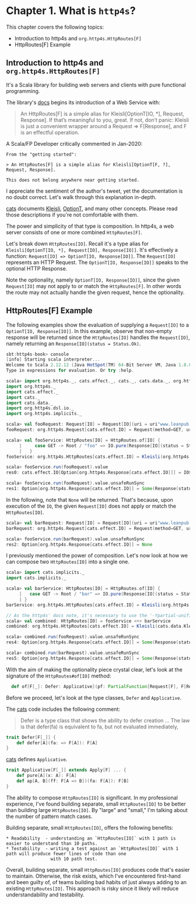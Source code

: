 # Chapter 1. What is `http4s`?

This chapter covers the following topics:
 * Introduction to http4s and `org.http4s.HttpRoutes[F]`
 * HttpRoutes[F] Example

## Introduction to http4s and `org.http4s.HttpRoutes[F]`

It's a Scala library for building web servers and clients with pure functional programming.

The library's [docs](https://http4s.org/v0.21/service/) begins its introduction of a Web Service with:

> An HttpRoutes[F] is a simple alias for Kleisli[OptionT[IO, *], Request, Response]. If that’s meaningful to you,
> great. If not, don’t panic: Kleisli is just a convenient wrapper around a Request => F[Response], and F is an
> effectful operation.

A Scala/FP Developer critically commented in Jan-2020:

```
From the "getting started":

> An HttpRoutes[F] is a simple alias for Kleisli[OptionT[F, ?], Request, Response].

This does not belong anywhere near getting started.
```

I appreciate the sentiment of the author's tweet, yet the documentation is no doubt correct. Let's walk through this
explanation in-depth.

[cats](https://github.com/typelevel/cats) documents [Kleisli](https://typelevel.org/cats/datatypes/kleisli.html), [OptionT](https://typelevel.org/cats/datatypes/optiont.html),
and many other concepts. Please read those descriptions if you're not comfortable with them.

The power and simplicity of that type is composition. In http4s, a web server consists of one or more combined `HttpRoutes[F]`.

Let's break down `HttpRoutes[IO]`. Recall it's a type alias for `Kleisli[OptionT[IO, *], Request[IO], Response[IO]]`. It's effectively
a function: `Request[IO] => OptionT[IO, Response[IO]]`. The `Request[IO]` represents an HTTP Request. The `OptionT[IO, Response[IO]]`
speaks to the optional HTTP Response.

Note the optionality, namely `OptionT[IO, Response[IO]]`, since the given `Request[IO]` may not apply to or match the
`HttpRoutes[F]`. In other words the route may not actually handle the given request, hence the optionality.

## HttpRoutes[F] Example

The following examples show the evaluation of supplying a `Request[IO]` to a `OptionT[IO, Response[IO]]`. In this
example, observe that non-empty response will be returned since the `HttpRoutes[IO]` handles the `Request[IO]`, namely
returning an `Response[IO](status = Status.Ok)`.

```scala
sbt:http4s-book> console
[info] Starting scala interpreter...
Welcome to Scala 2.12.12 (Java HotSpot(TM) 64-Bit Server VM, Java 1.8.0_112).
Type in expressions for evaluation. Or try :help.

scala> import org.http4s._, cats.effect._, cats._, cats.data._, org.http4s.dsl.io._, org.http4s.implicits._
import org.http4s._
import cats.effect._
import cats._
import cats.data._
import org.http4s.dsl.io._
import org.http4s.implicits._

scala> val fooRequest: Request[IO] = Request[IO](uri = uri"www.leanpub.com").withPathInfo("/foo")
fooRequest: org.http4s.Request[cats.effect.IO] = Request(method=GET, uri=/foo, headers=Headers())

scala> val fooService: HttpRoutes[IO] = HttpRoutes.of[IO] {
     |     case GET -> Root / "foo" => IO.pure(Response[IO](status = Status.Ok))
     |   }
fooService: org.http4s.HttpRoutes[cats.effect.IO] = Kleisli(org.http4s.HttpRoutes$$$Lambda$4760/1573956710@6093fe7c)

scala> fooService.run(fooRequest).value
res0: cats.effect.IO[Option[org.http4s.Response[cats.effect.IO]]] = IO$1434040922

scala> fooService.run(fooRequest).value.unsafeRunSync
res1: Option[org.http4s.Response[cats.effect.IO]] = Some(Response(status=200, headers=Headers()))
```

In the following, note that `None` will be returned. That's because, upon execution of the `IO`,
the given `Request[IO]` does not apply or match the `HttpRoutes[IO]`.

```scala
scala> val barRequest: Request[IO] = Request[IO](uri = uri"www.leanpub.com").withPathInfo("/bar")
barRequest: org.http4s.Request[cats.effect.IO] = Request(method=GET, uri=/bar, headers=Headers())

scala> fooService.run(barRequest).value.unsafeRunSync
res2: Option[org.http4s.Response[cats.effect.IO]] = None
```

I previously mentioned the power of composition. Let's now look at how we can compose two `HttpRoutes[IO]` into a single
one.

```scala
scala> import cats.implicits._
import cats.implicits._

scala> val barService: HttpRoutes[IO] = HttpRoutes.of[IO] {
     |   case GET -> Root / "bar" => IO.pure(Response[IO](status = Status.NoContent))
     | }
barService: org.http4s.HttpRoutes[cats.effect.IO] = Kleisli(org.http4s.HttpRoutes$$$Lambda$4760/1573956710@60088dfe)

// As the http4s' docs note, it's necessary to use the '-Ypartial-unification' scalac option when using `<+>`
scala> val combined: HttpRoutes[IO] = fooService <+> barService
combined: org.http4s.HttpRoutes[cats.effect.IO] = Kleisli(cats.data.KleisliSemigroupK$$Lambda$4828/455661998@2dc11b92)

scala> combined.run(fooRequest).value.unsafeRunSync
res4: Option[org.http4s.Response[cats.effect.IO]] = Some(Response(status=200, headers=Headers()))

scala> combined.run(barRequest).value.unsafeRunSync
res5: Option[org.http4s.Response[cats.effect.IO]] = Some(Response(status=204, headers=Headers()))
```

With the aim of making the optionality piece crystal clear, let's look at the signature of the `HttpRoutes#of[IO]` method:


```scala
  def of[F[_]: Defer: Applicative](pf: PartialFunction[Request[F], F[Response[F]]]): HttpRoutes[F] =
```

Before we proceed, let's look at the type classes, `Defer` and `Applicative`.

The [cats](https://github.com/typelevel/cats/blob/v2.4.2/core/src/main/scala/cats/Defer.scala#L6-L22) code includes
the following comment:

> Defer is a type class that shows the ability to defer creation
> ...
> The law is that defer(fa) is equivalent to fa, but not evaluated immediately,

```scala
trait Defer[F[_]] {
    def defer[A](fa: => F[A]): F[A]
}
```

[cats](https://github.com/typelevel/cats/blob/v2.4.2/core/src/main/scala/cats/Applicative.scala#L18-L31) defines `Applicative`.

```scala
trait Applicative[F[_]] extends Apply[F] ... {
    def pure[A](x: A): F[A]
    def ap[A, B](ff: F[A => B])(fa: F[A]): F[B]
}
```

The ability to compose `HttpRoutes[IO]` is significant. In my professional experience, I've found building separate, small `HttpRoutes[IO]`
to be better than building large `HttpRoutes[IO]`. By "large" and "small," I'm talking about the number of pattern match cases.

Building separate, small `HttpRoutes[IO]`, offers the following benefits:

    * Readability  - understanding an `HttpRoutes[IO]` with 1 path is easier to understand than 10 paths.
    * Testability  - writing a test against an `HttpRoutes[IO]` with 1 path will produce fewer lines of code than one
                     with 10 path test.

Overall, building separate, small `HttpRoutes[IO]` produces code that's easier to maintain. Otherwise, the risk exists,
which I've encountered first-hand and been guilty of, of teams building bad habits of just always adding to
an existing `HttpRoutes[IO]`. This approach is risky since it likely will reduce understandability and testability.